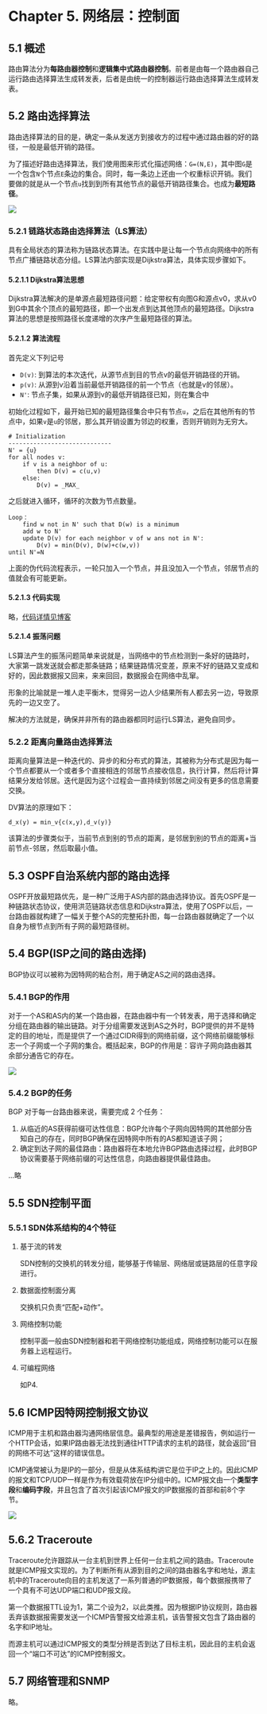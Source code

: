 # Chapter 5. 网络层：控制面

## 5.1 概述

路由算法分为**每路由器控制**和**逻辑集中式路由器控制**。前者是由每一个路由器自己运行路由选择算法生成转发表，后者是由统一的控制器运行路由选择算法生成转发表。

## 5.2 路由选择算法

路由选择算法的目的是，确定一条从发送方到接收方的过程中通过路由器的好的路径，一般是最低开销的路径。

为了描述好路由选择算法，我们使用图来形式化描述网络：`G=(N,E)`，其中图`G`是一个包含`N`个节点`E`条边的集合。同时，每一条边上还由一个权重标识开销。我们要做的就是从一个节点`u`找到到所有其他节点的最低开销路径集合。也成为**最短路径**。

![](image/chapter4/5.2.1.png)

### 5.2.1 链路状态路由选择算法（LS算法）

具有全局状态的算法称为链路状态算法。在实践中是让每一个节点向网络中的所有节点广播链路状态分组。LS算法内部实现是Dijkstra算法，具体实现步骤如下。

#### 5.2.1.1 Dijkstra算法思想

Dijkstra算法解决的是单源点最短路径问题：给定带权有向图G和源点v0，求从v0到G中其余个顶点的最短路径，即一个出发点到达其他顶点的最短路径。Dijkstra算法的思想是按照路径长度递增的次序产生最短路径的算法。

#### 5.2.1.2 算法流程
首先定义下列记号
- `D(v)`: 到算法的本次迭代，从源节点到目的节点v的最低开销路径的开销。
- `p(v)`: 从源到v沿着当前最低开销路径的前一个节点（也就是v的邻居）。
- `N'`:   节点子集，如果从源到v的最低开销路径已知，则在集合中

初始化过程如下，最开始已知的最短路径集合中只有节点`u`，之后在其他所有的节点中，如果`v`是`u`的邻居，那么其开销设置为邻边的权重，否则开销则为无穷大。
```
# Initialization
-----------------------------
N' = {u}
for all nodes v:
    if v is a neighbor of u:
        then D(v) = c(u,v)
    else:
        D(v) = _MAX_
```

之后就进入循环，循环的次数为节点数量。

```
Loop：
    find w not in N' such that D(w) is a minimum
    add w to N'
    update D(v) for each neighbor v of w ans not in N':
        D(v) = min(D(v), D(w)+c(w,v))
until N'=N
```
上面的伪代码流程表示，一轮只加入一个节点，并且没加入一个节点，邻居节点的值就会有可能更新。

#### 5.2.1.3 代码实现

略，[代码详情见博客](https://www.cnblogs.com/linfangnan/p/12803201.html)

#### 5.2.1.4 振荡问题

LS算法产生的振荡问题简单来说就是，当网络中的节点检测到一条好的链路时，大家第一跳发送就会都走那条链路；结果链路情况变差，原来不好的链路又变成和好的，因此数据报又回来，来来回回，数据报会在网络中乱窜。

形象的比喻就是一堆人走平衡木，觉得另一边人少结果所有人都去另一边，导致原先的一边又空了。

解决的方法就是，确保并非所有的路由器都同时运行LS算法，避免自同步。

### 5.2.2 距离向量路由选择算法

距离向量算法是一种迭代的、异步的和分布式的算法，其被称为分布式是因为每一个节点都要从一个或者多个直接相连的邻居节点接收信息，执行计算，然后将计算结果分发给邻居。迭代是因为这个过程会一直持续到邻居之间没有更多的信息需要交换。

DV算法的原理如下：
```
d_x(y) = min_v{c(x,y),d_v(y)}
```

该算法的步骤类似于，当前节点到别的节点的距离，是邻居到别的节点的距离+当前节点-邻居，然后取最小值。

## 5.3 OSPF自治系统内部的路由选择

OSPF开放最短路优先，是一种广泛用于AS内部的路由选择协议。首先OSPF是一种链路状态协议，使用洪范链路状态信息和Dijkstra算法，使用了OSPF以后，一台路由器就构建了一幅关于整个AS的完整拓扑图，每一台路由器就确定了一个以自身为根节点到所有子网的最短路径树。


## 5.4 BGP(ISP之间的路由选择)

BGP协议可以被称为因特网的粘合剂，用于确定AS之间的路由选择。

### 5.4.1 BGP的作用
对于一个AS和AS内的某一个路由器，在路由器中有一个转发表，用于选择和确定分组在路由器的输出链路。对于分组需要发送到AS之外时，BGP提供的并不是特定的目的地址，而是提供了一个通过CIDR得到的网络前缀，这个网络前缀能够标志一个子网或一个子网的集合。概括起来，BGP的作用是：容许子网向路由器其余部分通告它的存在。

![](image/chapter4/5.4.1.png)

### 5.4.2 BGP的任务

BGP 对于每一台路由器来说，需要完成 2 个任务：

1. 从临近的AS获得前缀可达性信息：BGP允许每个子网向因特网的其他部分告知自己的存在，同时BGP确保在因特网中所有的AS都知道该子网；
2. 确定到达子网的最佳路由：路由器将在本地允许BGP路由选择过程，此时BGP协议需要基于网络前缀的可达性信息，向路由器提供最佳路由。

...略


## 5.5 SDN控制平面

### 5.5.1 SDN体系结构的4个特征

1. 基于流的转发
   
   SDN控制的交换机的转发分组，能够基于传输层、网络层或链路层的任意字段进行。

2. 数据面控制面分离
   
   交换机只负责“匹配+动作”。

3. 网络控制功能
   
   控制平面一般由SDN控制器和若干网络控制功能组成，网络控制功能可以在服务器上远程运行。

4. 可编程网络
   
   如P4.

## 5.6 ICMP因特网控制报文协议

ICMP用于主机和路由器沟通网络层信息。最典型的用途是差错报告，例如运行一个HTTP会话，如果IP路由器无法找到通往HTTP请求的主机的路径，就会返回“目的网络不可达”这样的错误信息。

ICMP通常被认为是IP的一部分，但是从体系结构讲它是位于IP之上的。因此ICMP的报文和TCP/UDP一样是作为有效载荷放在IP分组中的。ICMP报文由一个**类型字段**和**编码字段**，并且包含了首次引起该ICMP报文的IP数据报的首部和前8个字节。

![](image/chapter4/5.6.1.png)

## 5.6.2 Traceroute

Traceroute允许跟踪从一台主机到世界上任何一台主机之间的路由。Traceroute就是ICMP报文实现的。为了判断所有从源到目的之间的路由器名字和地址，源主机中的Traceroute向目的主机发送了一系列普通的IP数据报，每个数据报携带了一个具有不可达UDP端口和UDP报文段。

第一个数据报TTL设为1，第二个设为2，以此类推。因为根据IP协议规则，路由器丢弃该数据报需要发送一个ICMP告警报文给源主机，该告警报文包含了路由器的名字和IP地址。

而源主机可以通过ICMP报文的类型分辨是否到达了目标主机，因此目的主机会返回一个“端口不可达”的ICMP控制报文。

## 5.7 网络管理和SNMP

略。